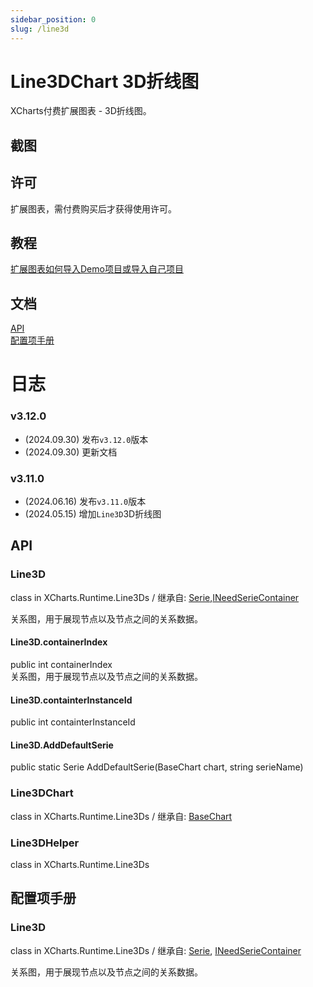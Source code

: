 ```yaml
---
sidebar_position: 0
slug: /line3d
---
```


# Line3DChart 3D折线图

XCharts付费扩展图表 - 3D折线图。

## 截图

## 许可

扩展图表，需付费购买后才获得使用许可。

## 教程

[扩展图表如何导入Demo项目或导入自己项目](https://github.com/XCharts-Team/XCharts-Demo)

## 文档

[API](#api)  
[配置项手册](#配置项手册)  

# 日志

### v3.12.0

* (2024.09.30) 发布`v3.12.0`版本
* (2024.09.30) 更新文档

### v3.11.0

* (2024.06.16) 发布`v3.11.0`版本
* (2024.05.15) 增加`Line3D`3D折线图

## API

### Line3D

class in XCharts.Runtime.Line3Ds / 继承自: [Serie](https://xcharts-team.github.io/docs/api#serie),[INeedSerieContainer](https://xcharts-team.github.io/docs/api#ineedseriecontainer)

关系图，用于展现节点以及节点之间的关系数据。

#### Line3D.containerIndex

public int containerIndex  
关系图，用于展现节点以及节点之间的关系数据。

#### Line3D.containterInstanceId

public int containterInstanceId  

#### Line3D.AddDefaultSerie

public static Serie AddDefaultSerie(BaseChart chart, string serieName)  

### Line3DChart

class in XCharts.Runtime.Line3Ds / 继承自: [BaseChart](https://xcharts-team.github.io/docs/api#basechart)

### Line3DHelper

class in XCharts.Runtime.Line3Ds

## 配置项手册

### Line3D

class in XCharts.Runtime.Line3Ds / 继承自: [Serie](https://xcharts-team.github.io/docs/configuration#serie), [INeedSerieContainer](https://xcharts-team.github.io/docs/configuration#ineedseriecontainer)

关系图，用于展现节点以及节点之间的关系数据。